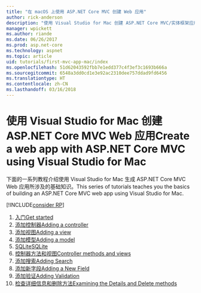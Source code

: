 ```yaml
---
title: "在 macOS 上使用 ASP.NET Core MVC 创建 Web 应用"
author: rick-anderson
description: "使用 Visual Studio for Mac 创建 ASP.NET Core MVC/实体框架应用"
manager: wpickett
ms.author: riande
ms.date: 06/26/2017
ms.prod: asp.net-core
ms.technology: aspnet
ms.topic: article
uid: tutorials/first-mvc-app-mac/index
ms.openlocfilehash: 51d62043592fbb7e1edd377c4f3ef3c1693b666a
ms.sourcegitcommit: 6548a3dd0cd1e3e92ac2310dee757ddad9fd6456
ms.translationtype: HT
ms.contentlocale: zh-CN
ms.lasthandoff: 03/16/2018
---
```

# <a name="create-a-web-app-with-aspnet-core-mvc-using-visual-studio-for-mac"></a><span data-ttu-id="6a66e-103">使用 Visual Studio for Mac 创建 ASP.NET Core MVC Web 应用</span><span class="sxs-lookup"><span data-stu-id="6a66e-103">Create a web app with ASP.NET Core MVC using Visual Studio for Mac</span></span>

<span data-ttu-id="6a66e-104">下面的一系列教程介绍使用 Visual Studio for Mac 生成 ASP.NET Core MVC Web 应用所涉及的基础知识。</span><span class="sxs-lookup"><span data-stu-id="6a66e-104">This series of tutorials teaches you the basics of building an ASP.NET Core MVC web app using Visual Studio for Mac.</span></span> 

[!INCLUDE[consider RP](../../includes/razor.md)]

1. [<span data-ttu-id="6a66e-105">入门</span><span class="sxs-lookup"><span data-stu-id="6a66e-105">Get started</span></span>](xref:tutorials/first-mvc-app-mac/start-mvc)
1. [<span data-ttu-id="6a66e-106">添加控制器</span><span class="sxs-lookup"><span data-stu-id="6a66e-106">Adding a controller</span></span>](xref:tutorials/first-mvc-app-mac/adding-controller)
1. [<span data-ttu-id="6a66e-107">添加视图</span><span class="sxs-lookup"><span data-stu-id="6a66e-107">Adding a view</span></span>](xref:tutorials/first-mvc-app-mac/adding-view)
1. [<span data-ttu-id="6a66e-108">添加模型</span><span class="sxs-lookup"><span data-stu-id="6a66e-108">Adding a model</span></span>](xref:tutorials/first-mvc-app-mac/adding-model)
1. [<span data-ttu-id="6a66e-109">SQLite</span><span class="sxs-lookup"><span data-stu-id="6a66e-109">SQLite</span></span>](xref:tutorials/first-mvc-app-mac/working-with-sql)
1. [<span data-ttu-id="6a66e-110">控制器方法和视图</span><span class="sxs-lookup"><span data-stu-id="6a66e-110">Controller methods and views</span></span>](xref:tutorials/first-mvc-app-mac/controller-methods-views)
1. [<span data-ttu-id="6a66e-111">添加搜索</span><span class="sxs-lookup"><span data-stu-id="6a66e-111">Adding Search</span></span>](xref:tutorials/first-mvc-app-mac/search)
1. [<span data-ttu-id="6a66e-112">添加新字段</span><span class="sxs-lookup"><span data-stu-id="6a66e-112">Adding a New Field</span></span>](xref:tutorials/first-mvc-app-mac/new-field)
1. [<span data-ttu-id="6a66e-113">添加验证</span><span class="sxs-lookup"><span data-stu-id="6a66e-113">Adding Validation</span></span>](xref:tutorials/first-mvc-app-mac/validation)
1. [<span data-ttu-id="6a66e-114">检查详细信息和删除方法</span><span class="sxs-lookup"><span data-stu-id="6a66e-114">Examining the Details and Delete methods</span></span>](xref:tutorials/first-mvc-app/details)
